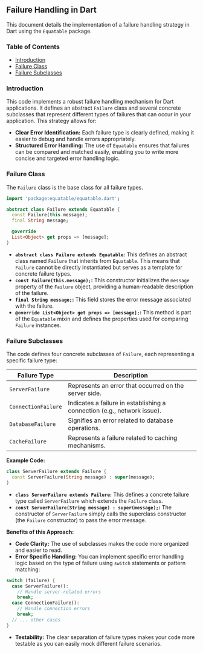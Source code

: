 ## Failure Handling in Dart

This document details the implementation of a failure handling strategy in Dart using the `Equatable` package. 

### Table of Contents
- [Introduction](#introduction)
- [Failure Class](#failure-class)
- [Failure Subclasses](#failure-subclasses)

### Introduction 

This code implements a robust failure handling mechanism for Dart applications. It defines an abstract `Failure` class and several concrete subclasses that represent different types of failures that can occur in your application. This strategy allows for:

- **Clear Error Identification:**  Each failure type is clearly defined, making it easier to debug and handle errors appropriately.
- **Structured Error Handling:** The use of `Equatable` ensures that failures can be compared and matched easily, enabling you to write more concise and targeted error handling logic.

### Failure Class

The `Failure` class is the base class for all failure types.

```dart
import 'package:equatable/equatable.dart';

abstract class Failure extends Equatable {
  const Failure(this.message);
  final String message;

  @override
  List<Object> get props => [message];
}
```

- **`abstract class Failure extends Equatable`:** This defines an abstract class named `Failure` that inherits from `Equatable`. This means that `Failure` cannot be directly instantiated but serves as a template for concrete failure types.
- **`const Failure(this.message);`:** This constructor initializes the `message` property of the `Failure` object, providing a human-readable description of the failure. 
- **`final String message;`:** This field stores the error message associated with the failure.
- **`@override List<Object> get props => [message];`:** This method is part of the `Equatable` mixin and defines the properties used for comparing `Failure` instances.  

### Failure Subclasses

The code defines four concrete subclasses of `Failure`, each representing a specific failure type:

| Failure Type | Description |
|---|---|
| `ServerFailure` | Represents an error that occurred on the server side. |
| `ConnectionFailure` | Indicates a failure in establishing a connection (e.g., network issue). |
| `DatabaseFailure` | Signifies an error related to database operations. |
| `CacheFailure` |  Represents a failure related to caching mechanisms. | 

**Example Code:**

```dart
class ServerFailure extends Failure {
  const ServerFailure(String message) : super(message);
}
```

- **`class ServerFailure extends Failure`:** This defines a concrete failure type called `ServerFailure` which extends the `Failure` class.
- **`const ServerFailure(String message) : super(message);`:** The constructor of `ServerFailure` simply calls the superclass constructor (the `Failure` constructor) to pass the error message.

**Benefits of this Approach:**

- **Code Clarity:** The use of subclasses makes the code more organized and easier to read. 
- **Error Specific Handling:** You can implement specific error handling logic based on the type of failure using `switch` statements or pattern matching:

```dart
switch (failure) {
  case ServerFailure():
    // Handle server-related errors
    break;
  case ConnectionFailure():
    // Handle connection errors
    break;
  // ... other cases
}
```

- **Testability:**  The clear separation of failure types makes your code more testable as you can easily mock different failure scenarios. 
